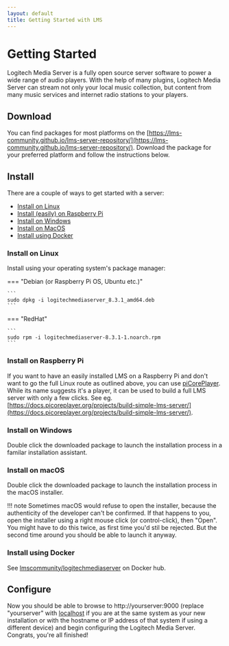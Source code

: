 ```yaml
---
layout: default
title: Getting Started with LMS
---
```


# Getting Started

Logitech Media Server is a fully open source server software to power a wide range of audio players. With the help of many plugins, Logitech Media Server can stream not only your local music collection, but content from many music services and internet radio stations to your players.

## Download

You can find packages for most platforms on the [https://lms-community.github.io/lms-server-repository/](https://lms-community.github.io/lms-server-repository/). Download the package for your preferred platform and follow the instructions below.

## Install

There are a couple of ways to get started with a server:

- [Install on Linux](#install-on-linux)
- [Install (easily) on Raspberry Pi](#install-on-raspberry-pi)
- [Install on Windows](#install-on-windows)
- [Install on MacOS](#install-on-macos)
- [Install using Docker](#install-using-docker)

### Install on Linux

Install using your operating system's package manager:

=== "Debian  (or Raspberry Pi OS, Ubuntu etc.)"

    ```
    sudo dpkg -i logitechmediaserver_8.3.1_amd64.deb
    ```

=== "RedHat"

    ```
    sudo rpm -i logitechmediaserver-8.3.1-1.noarch.rpm
    ```

### Install on Raspberry Pi

If you want to have an easily installed LMS on a Raspberry Pi and don't want to go the full Linux route as outlined above, you can use [piCorePlayer](https://picoreplayer.org). While its name suggests it's a player, it can be used to build a full LMS server with only a few clicks. See eg. [https://docs.picoreplayer.org/projects/build-simple-lms-server/](https://docs.picoreplayer.org/projects/build-simple-lms-server/).

### Install on Windows

Double click the downloaded package to launch the installation process in a familar installation assistant.

### Install on macOS

Double click the downloaded package to launch the installation process in the macOS installer.

!!! note
    Sometimes macOS would refuse to open the installer, because the authenticity of the developer can't be confirmed. If that happens to you, open the installer using a right mouse click (or control-click), then "Open". You might have to do this twice, as first time you'd stil be rejected. But the second time around you should be able to launch it anyway.

### Install using Docker

See [lmscommunity/logitechmediaserver](https://hub.docker.com/r/lmscommunity/logitechmediaserver) on Docker hub.

## Configure

Now you should be able to browse to http://yourserver:9000 (replace "yourserver" with [localhost](http://localhost:9000) if you are at the same system as your new installation or with the hostname or IP address of that system if using a different device) and begin configuring the Logitech Media Server.  
Congrats, you're all finished! 
